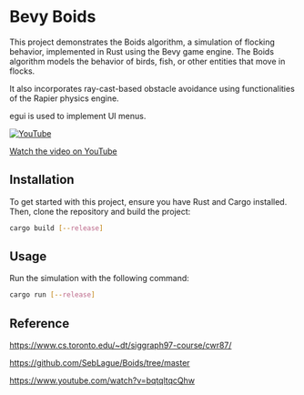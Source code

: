 # Bevy Boids


This project demonstrates the Boids algorithm, a simulation of flocking behavior, implemented in Rust using the Bevy game engine. The Boids algorithm models the behavior of birds, fish, or other entities that move in flocks.  

It also incorporates ray-cast-based obstacle avoidance using functionalities of the Rapier physics engine.

egui is used to implement UI menus.

[![YouTube](http://i.ytimg.com/vi/TEzuYUo5qnE/hqdefault.jpg)](https://www.youtube.com/watch?v=TEzuYUo5qnE)

[Watch the video on YouTube](https://www.youtube.com/watch?v=VIDEO_ID)




## Installation
To get started with this project, ensure you have Rust and Cargo installed. Then, clone the repository and build the project:

```sh
cargo build [--release]
```

## Usage
Run the simulation with the following command:

```sh
cargo run [--release]
```

## Reference

https://www.cs.toronto.edu/~dt/siggraph97-course/cwr87/

https://github.com/SebLague/Boids/tree/master

https://www.youtube.com/watch?v=bqtqltqcQhw
